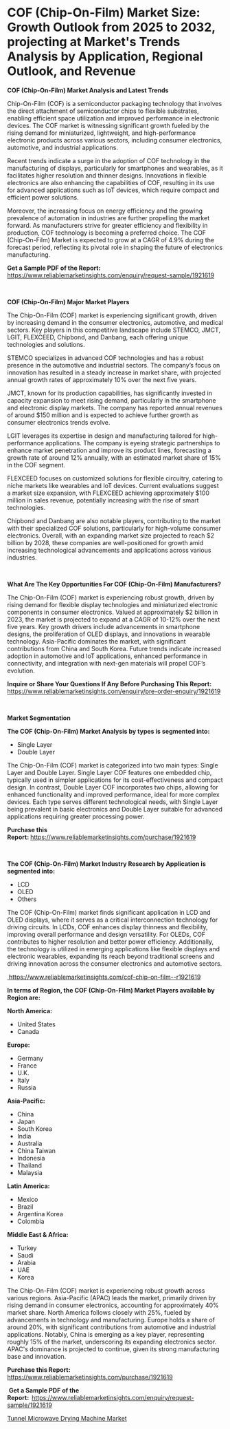 <p><h1>COF (Chip-On-Film) Market Size: Growth Outlook from 2025 to 2032, projecting at Market's Trends Analysis by Application, Regional Outlook, and Revenue</h1></p><p><strong>COF (Chip-On-Film) Market Analysis and Latest Trends</strong></p>
<p><p>Chip-On-Film (COF) is a semiconductor packaging technology that involves the direct attachment of semiconductor chips to flexible substrates, enabling efficient space utilization and improved performance in electronic devices. The COF market is witnessing significant growth fueled by the rising demand for miniaturized, lightweight, and high-performance electronic products across various sectors, including consumer electronics, automotive, and industrial applications.</p><p>Recent trends indicate a surge in the adoption of COF technology in the manufacturing of displays, particularly for smartphones and wearables, as it facilitates higher resolution and thinner designs. Innovations in flexible electronics are also enhancing the capabilities of COF, resulting in its use for advanced applications such as IoT devices, which require compact and efficient power solutions.</p><p>Moreover, the increasing focus on energy efficiency and the growing prevalence of automation in industries are further propelling the market forward. As manufacturers strive for greater efficiency and flexibility in production, COF technology is becoming a preferred choice. The COF (Chip-On-Film) Market is expected to grow at a CAGR of 4.9% during the forecast period, reflecting its pivotal role in shaping the future of electronics manufacturing.</p></p>
<p><strong>Get a Sample PDF of the Report:&nbsp;</strong> <a href="https://www.reliablemarketinsights.com/enquiry/request-sample/1921619?utm_campaign=2317&utm_medium=2&utm_source=Github&utm_content=ia&utm_term=28022025&utm_id=cof-chip-on-film">https://www.reliablemarketinsights.com/enquiry/request-sample/1921619</a></p>
<p>&nbsp;</p>
<p><strong>COF (Chip-On-Film) Major Market Players</strong></p>
<p><p>The Chip-On-Film (COF) market is experiencing significant growth, driven by increasing demand in the consumer electronics, automotive, and medical sectors. Key players in this competitive landscape include STEMCO, JMCT, LGIT, FLEXCEED, Chipbond, and Danbang, each offering unique technologies and solutions.</p><p>STEMCO specializes in advanced COF technologies and has a robust presence in the automotive and industrial sectors. The company’s focus on innovation has resulted in a steady increase in market share, with projected annual growth rates of approximately 10% over the next five years.</p><p>JMCT, known for its production capabilities, has significantly invested in capacity expansion to meet rising demand, particularly in the smartphone and electronic display markets. The company has reported annual revenues of around $150 million and is expected to achieve further growth as consumer electronics trends evolve.</p><p>LGIT leverages its expertise in design and manufacturing tailored for high-performance applications. The company is eyeing strategic partnerships to enhance market penetration and improve its product lines, forecasting a growth rate of around 12% annually, with an estimated market share of 15% in the COF segment.</p><p>FLEXCEED focuses on customized solutions for flexible circuitry, catering to niche markets like wearables and IoT devices. Current evaluations suggest a market size expansion, with FLEXCEED achieving approximately $100 million in sales revenue, potentially increasing with the rise of smart technologies.</p><p>Chipbond and Danbang are also notable players, contributing to the market with their specialized COF solutions, particularly for high-volume consumer electronics. Overall, with an expanding market size projected to reach $2 billion by 2028, these companies are well-positioned for growth amid increasing technological advancements and applications across various industries.</p></p>
<p>&nbsp;</p>
<p><strong>What Are The Key Opportunities For COF (Chip-On-Film) Manufacturers?</strong></p>
<p><p>The Chip-On-Film (COF) market is experiencing robust growth, driven by rising demand for flexible display technologies and miniaturized electronic components in consumer electronics. Valued at approximately $2 billion in 2023, the market is projected to expand at a CAGR of 10-12% over the next five years. Key growth drivers include advancements in smartphone designs, the proliferation of OLED displays, and innovations in wearable technology. Asia-Pacific dominates the market, with significant contributions from China and South Korea. Future trends indicate increased adoption in automotive and IoT applications, enhanced performance in connectivity, and integration with next-gen materials will propel COF’s evolution.</p></p>
<p><strong>Inquire or Share Your Questions If Any Before Purchasing This Report:</strong> <a href="https://www.reliablemarketinsights.com/enquiry/pre-order-enquiry/1921619?utm_campaign=2317&utm_medium=2&utm_source=Github&utm_content=ia&utm_term=28022025&utm_id=cof-chip-on-film">https://www.reliablemarketinsights.com/enquiry/pre-order-enquiry/1921619</a></p>
<p>&nbsp;</p>
<p><strong>Market Segmentation</strong></p>
<p><strong>The COF (Chip-On-Film) Market Analysis by types is segmented into:</strong></p>
<p><ul><li>Single Layer</li><li>Double Layer</li></ul></p>
<p><p>The Chip-On-Film (COF) market is categorized into two main types: Single Layer and Double Layer. Single Layer COF features one embedded chip, typically used in simpler applications for its cost-effectiveness and compact design. In contrast, Double Layer COF incorporates two chips, allowing for enhanced functionality and improved performance, ideal for more complex devices. Each type serves different technological needs, with Single Layer being prevalent in basic electronics and Double Layer suitable for advanced applications requiring greater processing power.</p></p>
<p><strong>Purchase this Report:&nbsp;</strong><a href="https://www.reliablemarketinsights.com/purchase/1921619?utm_campaign=2317&utm_medium=2&utm_source=Github&utm_content=ia&utm_term=28022025&utm_id=cof-chip-on-film">https://www.reliablemarketinsights.com/purchase/1921619</a></p>
<p>&nbsp;</p>
<p><strong>The COF (Chip-On-Film) Market Industry Research by Application is segmented into:</strong></p>
<p><ul><li>LCD</li><li>OLED</li><li>Others</li></ul></p>
<p><p>The COF (Chip-On-Film) market finds significant application in LCD and OLED displays, where it serves as a critical interconnection technology for driving circuits. In LCDs, COF enhances display thinness and flexibility, improving overall performance and design versatility. For OLEDs, COF contributes to higher resolution and better power efficiency. Additionally, the technology is utilized in emerging applications like flexible displays and electronic wearables, expanding its reach beyond traditional screens and driving innovation across the consumer electronics and automotive sectors.</p></p>
<p><a href="https://www.reliablemarketinsights.com/cof-chip-on-film--r1921619?utm_campaign=2317&utm_medium=2&utm_source=Github&utm_content=ia&utm_term=28022025&utm_id=cof-chip-on-film">&nbsp;https://www.reliablemarketinsights.com/cof-chip-on-film--r1921619</a></p>
<p><strong>In terms of Region, the COF (Chip-On-Film) Market Players available by Region are:</strong></p>
<p>
    <p> <strong> North America: </strong>
        <ul>
            <li>United States</li>
            <li>Canada</li>
        </ul>
        </p> 
    <p> <strong> Europe: </strong>
        <ul>
            <li>Germany</li>
            <li>France</li>
            <li>U.K.</li>
            <li>Italy</li>
            <li>Russia</li>
        </ul>
        </p> 
    <p> <strong> Asia-Pacific: </strong>
        <ul>
            <li>China</li>
            <li>Japan</li>
            <li>South Korea</li>
            <li>India</li>
            <li>Australia</li>
            <li>China Taiwan</li>
            <li>Indonesia</li>
            <li>Thailand</li>
            <li>Malaysia</li>
        </ul>
        </p> 
    <p> <strong> Latin America: </strong>
        <ul>
            <li>Mexico</li>
            <li>Brazil</li>
            <li>Argentina Korea</li>
            <li>Colombia</li>
        </ul>
        </p> 
    <p> <strong> Middle East & Africa: </strong>
        <ul>
            <li>Turkey</li>
            <li>Saudi</li>
            <li>Arabia</li>
            <li>UAE</li>
            <li>Korea</li>
        </ul>
    </p>
    </p>
<p><p>The Chip-On-Film (COF) market is experiencing robust growth across various regions. Asia-Pacific (APAC) leads the market, primarily driven by rising demand in consumer electronics, accounting for approximately 40% market share. North America follows closely with 25%, fueled by advancements in technology and manufacturing. Europe holds a share of around 20%, with significant contributions from automotive and industrial applications. Notably, China is emerging as a key player, representing roughly 15% of the market, underscoring its expanding electronics sector. APAC's dominance is projected to continue, given its strong manufacturing base and innovation.</p></p>
<p><strong>Purchase this Report: </strong><a href="https://www.reliablemarketinsights.com/purchase/1921619?utm_campaign=2317&utm_medium=2&utm_source=Github&utm_content=ia&utm_term=28022025&utm_id=cof-chip-on-film">https://www.reliablemarketinsights.com/purchase/1921619</a></p>
<p>&nbsp;<strong>Get a Sample PDF of the Report:&nbsp;&nbsp;</strong><a href="https://www.reliablemarketinsights.com/enquiry/request-sample/1921619?utm_campaign=2317&utm_medium=2&utm_source=Github&utm_content=ia&utm_term=28022025&utm_id=cof-chip-on-film">https://www.reliablemarketinsights.com/enquiry/request-sample/1921619</a></p>
<p><strong></strong></p>
<p><p><a href="https://github.com/mudgeadamsvx/Market-Research-Report-List-1/blob/main/tunnel-microwave-drying-machine-market.md?utm_campaign=2317&utm_medium=2&utm_source=Github&utm_content=ia&utm_term=28022025&utm_id=cof-chip-on-film">Tunnel Microwave Drying Machine Market</a></p></p>